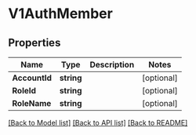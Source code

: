# V1AuthMember

## Properties

Name | Type | Description | Notes
------------ | ------------- | ------------- | -------------
**AccountId** | **string** |  | [optional] 
**RoleId** | **string** |  | [optional] 
**RoleName** | **string** |  | [optional] 

[[Back to Model list]](../README.md#documentation-for-models) [[Back to API list]](../README.md#documentation-for-api-endpoints) [[Back to README]](../README.md)


